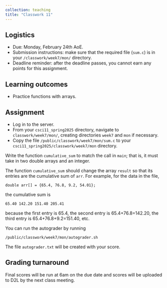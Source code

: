 ```yaml
---
collection: teaching
title: "Classwork 11"
---
```


## Logistics
* Due: Monday, February 24th AoE.
* Submission instructions: make sure that the required file (`sum.c`) is in your
	`/classwork/week7/mon/` directory.
* Deadline reminder: after the deadline passes, you cannot earn any points for
	this assignment.

## Learning outcomes
* Practice functions with arrays.

## Assignment

* Log in to the server.
* From your `csci11_spring2025` directory, navigate to `classwork/week7/mon/`, creating directories `week7` and `mon` if necessary.
* Copy the file `/public/classwork/week7/mon/sum.c` to your
	`csci11_spring2025/classwork/week7/mon` directory.

Write the function `cumulative_sum` to match the call in `main`; that is, it
must take in two double arrays and an integer.

The function `cumulative_sum` should change the array `result` so that its
entries are the cumulative sum of `arr`. For example, for the data in the file,

```
double arr[] = {65.4, 76.8, 9.2, 54.01};
```

the cumulative sum is

```
65.40 142.20 151.40 205.41
```

because the first entry is 65.4, the second entry is 65.4+76.8=142.20, the
third entry is 65.4+76.8+9.2=151.40, etc.

You can run the autograder by running
```
/public/classwork/week7/mon/autograder.sh
```

The file `autograder.txt` will be created with your score.

## Grading turnaround
Final scores will be run at 6am on the due date and scores will be
uploaded to D2L by the next class meeting.
